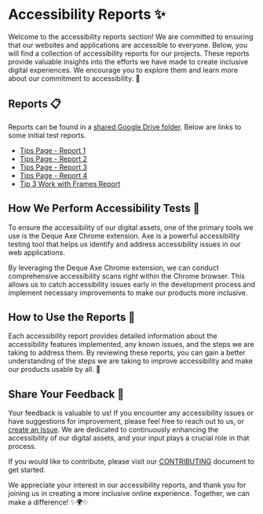 # Accessibility Reports ✨

Welcome to the accessibility reports section! We are committed to ensuring that our websites and applications are accessible to everyone. Below, you will find a collection of accessibility reports for our projects. These reports provide valuable insights into the efforts we have made to create inclusive digital experiences. We encourage you to explore them and learn more about our commitment to accessibility. 🌟

## Reports 📋

Reports can be found in a [shared Google Drive folder](https://drive.google.com/drive/u/2/folders/1FO81jyNV0N9wfyZF9LiwvpS3eNlw82GG). Below are links to some initial test reports.

- [Tips Page - Report 1](https://docs.google.com/spreadsheets/d/1GDuRHil-eCmNf7TCS8R3Cj0UhZz-oIxYT168tdu0xgo/edit#gid=1366419829)
- [Tips Page - Report 2](https://docs.google.com/spreadsheets/d/1l20d4N2FBXlBpQkRv6fnrRvIYd2e-VbgYm4nkb0u-es/edit#gid=707480631)
- [Tips Page - Report 3](https://docs.google.com/spreadsheets/d/1xmXsLfSbMRx4nJylQD0S4hDmLoYxrI6uGrXpuxEyEkI/edit#gid=862429226)
- [Tips Page - Report 4](https://docs.google.com/spreadsheets/d/1oHHvfXmDVgSgfo5UlsglZxCFYW0oOZu2BcHEQWeEaBE/edit#gid=1860726561)
- [Tip 3 Work with Frames Report](https://docs.google.com/spreadsheets/d/17JCOaG_BttraG7ygI40vOP3pbipoQxwfuyQ1DpQRiJM/edit#gid=254687023)

## How We Perform Accessibility Tests 🧪

To ensure the accessibility of our digital assets, one of the primary tools we use is the Deque Axe Chrome extension. Axe is a powerful accessibility testing tool that helps us identify and address accessibility issues in our web applications.

By leveraging the Deque Axe Chrome extension, we can conduct comprehensive accessibility scans right within the Chrome browser. This allows us to catch accessibility issues early in the development process and implement necessary improvements to make our products more inclusive.

## How to Use the Reports 📘

Each accessibility report provides detailed information about the accessibility features implemented, any known issues, and the steps we are taking to address them. By reviewing these reports, you can gain a better understanding of the steps we are taking to improve accessibility and make our products usable by all. 🚀

## Share Your Feedback 💌

Your feedback is valuable to us! If you encounter any accessibility issues or have suggestions for improvement, please feel free to reach out to us, or [create an Issue](https://github.com/saucelabs/elemental-next/issues). We are dedicated to continuously enhancing the accessibility of our digital assets, and your input plays a crucial role in that process.

If you would like to contribute, please visit our [CONTRIBUTING](https://github.com/saucelabs/elemental-next/blob/main/CONTRIBUTING.md) document to get started.

We appreciate your interest in our accessibility reports, and thank you for joining us in creating a more inclusive online experience. Together, we can make a difference! ✨🌍✨
